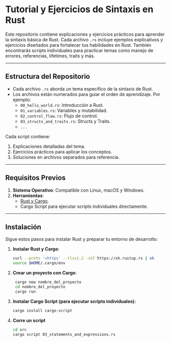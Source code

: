 # Tutorial y Ejercicios de Sintaxis en Rust

Este repositorio contiene explicaciones y ejercicios prácticos para aprender la sintaxis básica de Rust. Cada archivo `.rs` incluye ejemplos explicativos y ejercicios diseñados para fortalecer tus habilidades en Rust. También encontrarás scripts individuales para practicar temas como manejo de errores, referencias, lifetimes, traits y más.

---

## **Estructura del Repositorio**

- Cada archivo `.rs` aborda un tema específico de la sintaxis de Rust.
- Los archivos están numerados para guiar el orden de aprendizaje. Por ejemplo:
  - `00_hello_world.rs`: Introducción a Rust.
  - `01_variables.rs`: Variables y mutabilidad.
  - `02_control_flow.rs`: Flujo de control.
  - `03_structs_and_traits.rs`: Structs y Traits.
  - `...`

Cada script contiene:

1. Explicaciones detalladas del tema.
2. Ejercicios prácticos para aplicar los conceptos.
3. Soluciones en archivos separados para referencia.

---

## **Requisitos Previos**

1. **Sistema Operativo**: Compatible con Linux, macOS y Windows.
2. **Herramientas**:
   - [Rust y Cargo](https://www.rust-lang.org/tools/install).
   - Cargo Script para ejecutar scripts individuales directamente.

---

## **Instalación**

Sigue estos pasos para instalar Rust y preparar tu entorno de desarrollo:

1. **Instalar Rust y Cargo**:

   ```bash
   curl --proto '=https' --tlsv1.2 -sSf https://sh.rustup.rs | sh
   source $HOME/.cargo/env

   ```

2. **Crear un proyecto con Cargo**:

   ```bash
    cargo new nombre_del_proyecto
    cd nombre_del_proyecto
    cargo run
   ```

3. **Instalar Cargo Script (para ejecutar scripts individuales):**

   ```bash
   cargo install cargo-script

   ```

4. **Corre un script**
   ```bash
   cd src
   cargo script 03_statements_and_expressions.rs
   ```
